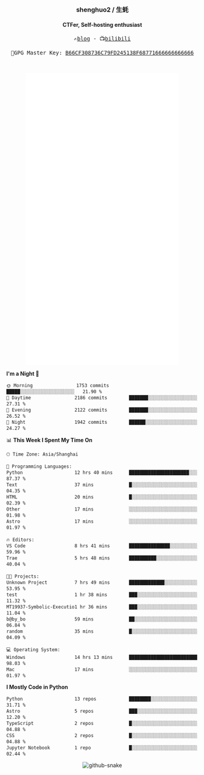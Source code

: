 <h3 align="center"> shenghuo2 / 生蚝 </h3>
<h4 align="center" >CTFer, Self-hosting enthusiast</h3>


<p align="center">
  <samp>
    ✍️<a href="https://blog.shenghuo2.top/">blog</a> -
    📺<a href="https://space.bilibili.com/85894935">bilibili</a>
  </samp>
</p>
<p align="center">
  <samp>
     🔐GPG Master Key: <a align="center" href="https://github.com/shenghuo2.gpg">B66CF308736C79FD245138F68771666666666666</a>
  </samp>
</p>
<br>
<p align="center">
  <a href="https://github.com/shenghuo2">
    <img width="400" align="top" src="https://github.com/shenghuo2/shenghuo2/blob/main/metrics.left.svg" />
  </a>
  <a href="https://github.com/shenghuo2">
    <img width="400" align="top" src="https://github.com/shenghuo2/shenghuo2/blob/main/metrics.right.svg" />
  </a>
</p>


<!--START_SECTION:waka-->
**I'm a Night 🦉** 

```text
🌞 Morning                1753 commits        █████░░░░░░░░░░░░░░░░░░░░   21.90 % 
🌆 Daytime                2186 commits        ███████░░░░░░░░░░░░░░░░░░   27.31 % 
🌃 Evening                2122 commits        ███████░░░░░░░░░░░░░░░░░░   26.52 % 
🌙 Night                  1942 commits        ██████░░░░░░░░░░░░░░░░░░░   24.27 % 
```


📊 **This Week I Spent My Time On** 

```text
🕑︎ Time Zone: Asia/Shanghai

💬 Programming Languages: 
Python                   12 hrs 40 mins      ██████████████████████░░░   87.37 % 
Text                     37 mins             █░░░░░░░░░░░░░░░░░░░░░░░░   04.35 % 
HTML                     20 mins             █░░░░░░░░░░░░░░░░░░░░░░░░   02.39 % 
Other                    17 mins             ░░░░░░░░░░░░░░░░░░░░░░░░░   01.98 % 
Astro                    17 mins             ░░░░░░░░░░░░░░░░░░░░░░░░░   01.97 % 

🔥 Editors: 
VS Code                  8 hrs 41 mins       ███████████████░░░░░░░░░░   59.96 % 
Trae                     5 hrs 48 mins       ██████████░░░░░░░░░░░░░░░   40.04 % 

🐱‍💻 Projects: 
Unknown Project          7 hrs 49 mins       █████████████░░░░░░░░░░░░   53.95 % 
test                     1 hr 38 mins        ███░░░░░░░░░░░░░░░░░░░░░░   11.32 % 
MT19937-Symbolic-Executio1 hr 36 mins        ███░░░░░░░░░░░░░░░░░░░░░░   11.04 % 
b@by_bo                  59 mins             ██░░░░░░░░░░░░░░░░░░░░░░░   06.84 % 
random                   35 mins             █░░░░░░░░░░░░░░░░░░░░░░░░   04.09 % 

💻 Operating System: 
Windows                  14 hrs 13 mins      █████████████████████████   98.03 % 
Mac                      17 mins             ░░░░░░░░░░░░░░░░░░░░░░░░░   01.97 % 
```

**I Mostly Code in Python** 

```text
Python                   13 repos            ████████░░░░░░░░░░░░░░░░░   31.71 % 
Astro                    5 repos             ███░░░░░░░░░░░░░░░░░░░░░░   12.20 % 
TypeScript               2 repos             █░░░░░░░░░░░░░░░░░░░░░░░░   04.88 % 
CSS                      2 repos             █░░░░░░░░░░░░░░░░░░░░░░░░   04.88 % 
Jupyter Notebook         1 repo              █░░░░░░░░░░░░░░░░░░░░░░░░   02.44 % 
```




<!--END_SECTION:waka-->


<div align="center">
  <picture>
    <source media="(prefers-color-scheme: dark)" srcset="https://gist.githubusercontent.com/shenghuo2/bfce20b14ab0484cef03bae6e60e0b3a/raw/github-snake-dark.svg" />
    <source media="(prefers-color-scheme: light)" srcset="https://gist.githubusercontent.com/shenghuo2/bfce20b14ab0484cef03bae6e60e0b3a/raw/github-snake.svg" />
    <img alt="github-snake" src="https://gist.githubusercontent.com/shenghuo2/bfce20b14ab0484cef03bae6e60e0b3a/raw/github-snake.svg" />
  </picture>
</div>

<!--
**shenghuo2/shenghuo2** is a ✨ _special_ ✨ repository because its `README.md` (this file) appears on your GitHub profile.

Here are some ideas to get you started:

- 🔭 I’m currently working on ...
- 🌱 I’m currently learning ...
- 👯 I’m looking to collaborate on ...
- 🤔 I’m looking for help with ...
- 💬 Ask me about ...
- 📫 How to reach me: ...
- 😄 Pronouns: ...
- ⚡ Fun fact: ...
-->
